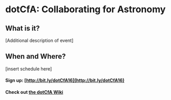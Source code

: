 # dotCfA: Collaborating for Astronomy
## What is it?
[Additional description of event]   
## When and Where?
[insert schedule here]
#### Sign up: [http://bit.ly/dotCfA16](http://bit.ly/dotCfA16) 
#### Check out [the dotCfA Wiki](https://github.com/CfA-Library/dotCfA/wiki)   

